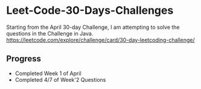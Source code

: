 # Leet-Code-30-Days-Challenges
Starting from the April 30-day Challenge, I am attempting to solve the questions in the Challenge in Java.
https://leetcode.com/explore/challenge/card/30-day-leetcoding-challenge/

## Progress
- Completed Week 1 of April
- Completed 4/7 of Week'2 Questions
